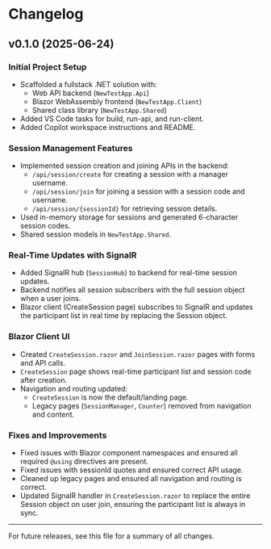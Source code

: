 # Changelog

## v0.1.0 (2025-06-24)

### Initial Project Setup
- Scaffolded a fullstack .NET solution with:
  - Web API backend (`NewTestApp.Api`)
  - Blazor WebAssembly frontend (`NewTestApp.Client`)
  - Shared class library (`NewTestApp.Shared`)
- Added VS Code tasks for build, run-api, and run-client.
- Added Copilot workspace instructions and README.

### Session Management Features
- Implemented session creation and joining APIs in the backend:
  - `/api/session/create` for creating a session with a manager username.
  - `/api/session/join` for joining a session with a session code and username.
  - `/api/session/{sessionId}` for retrieving session details.
- Used in-memory storage for sessions and generated 6-character session codes.
- Shared session models in `NewTestApp.Shared`.

### Real-Time Updates with SignalR
- Added SignalR hub (`SessionHub`) to backend for real-time session updates.
- Backend notifies all session subscribers with the full session object when a user joins.
- Blazor client (CreateSession page) subscribes to SignalR and updates the participant list in real time by replacing the Session object.

### Blazor Client UI
- Created `CreateSession.razor` and `JoinSession.razor` pages with forms and API calls.
- `CreateSession` page shows real-time participant list and session code after creation.
- Navigation and routing updated:
  - `CreateSession` is now the default/landing page.
  - Legacy pages (`SessionManager`, `Counter`) removed from navigation and content.

### Fixes and Improvements
- Fixed issues with Blazor component namespaces and ensured all required `@using` directives are present.
- Fixed issues with sessionId quotes and ensured correct API usage.
- Cleaned up legacy pages and ensured all navigation and routing is correct.
- Updated SignalR handler in `CreateSession.razor` to replace the entire Session object on user join, ensuring the participant list is always in sync.

---

For future releases, see this file for a summary of all changes.
